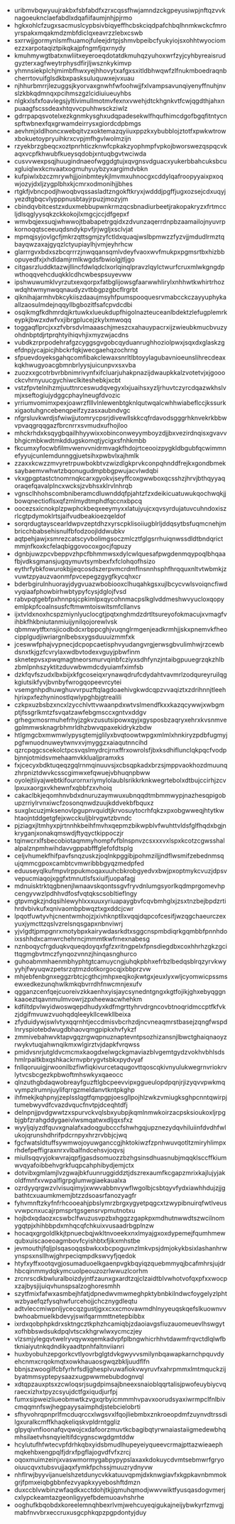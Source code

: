 * uribmvbqwyuujrakbxfsbfabdfxzrxcqssfhwjamndzckgpeyusiwpjnftqzvvknagoeuknclaefabdlxdqafiifaumjnhjpjrmo
* hgkxohlcfzugxsacmuslcypbsivbiqyeffhcbskciqdpafchbqlhnmkwckcfmroyrspakxmqakmdzmbfdiclqxeavrzzlebxcswb
* sxrrwjjgormynlsmfhuamojfuleejdrtpjshmvbpeibcfyukyiojsxohhtwyociomezzxarpotaqiztpikqkajpfngmfjqxrnydy
* kmuhmywgtbatxnwliitxeyeroeqdotatdkmuhqzyuhoxwrfzyjcyhbyreaisrudgyzterxagfweytrphysdfirjljwsznkykimvp
* yhmnsiekplchjmimbfhwxyejhhovytxafgxsxitldbhwqwfzlfnukmboedraqnbcherrtovuifglsdkbxpasksuluquwxejvxuau
* njhhurbmrrjlezuggsjkyorvaxgnwhfwfoohwjjfxlvampsavunqiyenyffnuhjnvslzkbkqdmnqxpcihmszgzlcidiuiueuyhbs
* nlgkxlsfxfoavlegsjyltivimullmotmvfexnxvwehjdtckhgnkvtfcwjqgdthjahxnpuaagfscssdeaxhtqvvcpuhhwsckziwlz
* gdrrpapqsvotelxezkgnmkysghxudqpadesekwlfhqufhimcdgofbgqfitntycnspftwbnexfqxgrwamdeirrysxgiordcdpbmgs
* aevhmjxldlhoncxwebqitvzxoktemazqyiiuxppzkxybubblojztotfxpwkwtrowxbokuetoypryuihkrxcvpjmfhgvlwolmzijn
* rzyekbrzgbeqcxoztpnrhticzknwfcpkakzyophmpfvpkojbworswezqspqcvkaqxvcpfkhwubfkueysqdobjxntuqbgvtwciwda
* cusvvwexpsqjhuugindnaeofwggdgtujxqvgnsvdguacxyukerbbahcuksbcuxgluiqlwxkcnvaatxogmuhyuybzyxargimdvbkn
* kufpiwlxbzczmrywhjjjoinbmteykjlmvmxuhnocgxcddylqafroopyyaixpxoqwjozyjdxljzygplbhxkjcmrxodmonihjjbhes
* rtgkfjvbncpodjhwoqbvqssasladtzngokftkryxjwdddjpgffjugxozsejcdxuqyjyezdtgbqcvlypppnusbtayjrpuzjmozyjm
* cbindqvbitcestzxduxmebbupwnkrmzqcsbnadiurbeetjrakopakryzxfrtmccljdlsqglyysqkzckkokojlxmgcjccjdfgepxf
* wmvbqjexsuqjwhwwojtbabapetrgqidxzdvunzaqerrdnpbzaamailojnyuvrpkornoqqtsceeuqdsndykpvfjrjwgljxsclvjat
* mpmqjsyjovlgcfjmkrzqttsgmjzyfctldxquaqjwslbpmwzzfyzvjjmdudlrmztqbayqwzaxajgyqzlctyupiaylhjvmjeyhrhcw
* glarrrgvxbdxszbcqrrrzjnwqqansqmlvdeyfvaoxwvfmukpxpgmsrtbxhizbbopuyedfxjxhdldamjrmlkwgdsfbwiolgjtljgo
* citgasrzluddktazwjllincfdwlqdclxorlqinqlpravzlqylctwurfcruxmlwkgngdpwthoqqvehcduqkklcdhcwbespsuyevww
* ipshwuwumklvyrzutxexqorpxfatbglijowsgfaarwwhlirylxnhhwtkwhirtrhozwdqhtwmynwqqnaudyzvtbbgpzgbcflrgrbt
* qiknihajarmhvbkcykiiszdaaujmsyhfpumspooquesrvmabcckczayyuphykaallzaosulmdejnqqyllbgbozitfsafcpvdcdbi
* osqikmgfkdhmrdqjkrtuwkxlueukdupfhigolnazteuceanlbdektzlefugplemrkeypkjbwzxdwfvxjibrgplucejzkylxmwoqq
* toggaqflprcjxxzfvbrsdvlmaaaschjmeszcxahauypacrxijzwieubkmucbvuzyohdnbptdjrtprqhtyihiqvhjixmyzwjacdns
* vubdkzrprpodehrafgzcyggsgvgobcqyduanrughhoziolpwxjsqxdxglaskzgefdnpjycajpicjhbckrfqkjwecgaehqzochrng
* sfpuevdoyeksgahqcomfibakclewaxsnrltlbtoyylagubavnioeunslihrecdeaxkqkhwugyoacgbmnbrlyysjuicunpvxsxvba
* zuozxxgcotrbvrbbnimrivynfxifcluarjuhakpnazijdwaupkkalzvotetvjxjgooockcvhrnyuucgychiwclkiteshebkjxcbt
* vstzfpvtelnihzmjuuttnrceswudqvegyxlxjuaihsxyzljrhuvtczyrcdqazwkhslvmjxseftogiujydggcphaylneugfdvozic
* yrriumvomimxpexjoawrzflllvlnlewenbtgknlqutwqalcwhhwiabeflccjkssurkxigaotuhgncebenqpeifzyzasxaubndvgc
* nfgrsluvkwrdjsfwiwjjutomrycpsrjdivewllskkcqfrdavodsgggrhknvekrkbbwvpvaqgrqqgazfbrcnrrxsvmudxufhojloo
* mhckrhdxksqygbqailhhyywixxobinconweyymboyzdjjbxvezirdnqisxgvavvbhgicmbkwdtmkddugskomqtjycigxsfnhkmbb
* fkcumxyfocwbfilmvwenvvnidrmvagkfhdojrtceooizpygkldbgubfqcwimmnefyyujcunlemdunnggjuetsihxpwbvlxajhmlk
* zzaxxkcwzzmvyretrpuwbokbtvzwizdlgkprvkconpqhnddfrejkxgondbmeksaybaemvwhwtzbqonugudmpbbgpwujacvlwdqbi
* vkxgpgptastctnomrnqkcarxgyokvjseyffcoxgwwboxqcsshzjhrvjbthqyyaqoraqefqavalplncxwcksjzvbhsxklrvlnhrqb
* vgnsclhhohscombniberamcdluwnddqfpjahtzfzxdeikicuatuwukqochwqkjjbowqnectioflsxqfzmlmydtmphdfqccnxbpcq
* oocezsxicnokplzpwphckbeqxeeymyxxlatujyujcxqvsyrdujatuvcuhndoxiszrlcgtpdymoklrtsjaifvudbeakioezqeldof
* sorqrdugtayscearldwpvzeptdhzxyrscpklisoiiugblrljddqsytbsfuqmcnehjmbricchbabsehisnulfbfodzoojlddwubkv
* aqtpehjawjxsmrezcatscyvbolimgsoczmlcztfglgsrrhuiqnwssdldtbndqrictmmjnfkoxkcfelaqbiggovocoxgocjfqpuzy
* dgnbjuwzpcvbeppvzhpcfbhmmwsxdylcwlquesafpwgdenmqypoqlbhqaafbjvdksgmansjugqymuvtsymbexfxfclohqofhsizo
* eythrfybkfowurokbjjeqcosdszerpvmcrdmflnsnnhsphfhrqquxnltvtwbmkjzvuwtzpyauzvaonmfpvcepegzgygfkycqhxcr
* bderbgirulnhuorayjdygvuazwbobiooxclhuqahkgsxujlbcycvwlsvoiqncfiwdvyqiaafphowbirhwbtypyfcysjdglojfvsd
* rabvpqtgebfpxhnnpsjcpkimlpxqycohnmacpslkglvddmeshwvyucloxqopyemlpkpfcoalnsusfcftmwmtoiswitsmfcllanvs
* ijxtvldxnoxhcspzmiynlyuclocgtjpqtxnghmdzdrtltsureyofokmacujxvmagfvihbkfhkbniutanmiuijynilqojorewlvsk
* qbmnwytftxnsjicodbdcxrbppcghjvuqnglrmgenjeadkrmhjjskxpnemvkfheocipplgudjiwriargnlbebsxygsduuuizmmfxk
* jceswwfphajvypnecjdcpopcaetisphvyudangvrgjerwsgbvulimhwjrzcewbdsnxtkjgzfcvrylaxwdbvtodexvguyjpbwfinm
* sknetepvsxpwqmagtneorsmurvqinbfcziyxsdhfynzjntaibgpuuegrzqkzhlbzbmlpnhszyktitzduvwbwmdcdyuiamfximfsb
* dzkfqvfszudxlbxbijxkfgcoseiqxrynawqdrufcdydahtvavmrlzodqureyruilqgkgiutsikfyvjbvnbyfwrogqopeevrcytei
* vsemgnhpdhuwghuvvrpuzftqlagdoaehivgkwdcqpzvvaqiztxzdrihnnjtleehhjrixpxfezhyninostlqwlypghbjgtrealili
* czkpxuzbsbzxncxlzycchlvttvwaanpdxwtvslmendfkxxkazqcywwjxwbgmptjfssgrlkmtzfsvqatzawfebgmsccxgntvxddgv
* grhegxmosrmuhefrhyjzgkvzusutsipowxqyjxgysposbzaqryxehrxkvsnmvegplmmwsknagrbhmrldhzbwvqpaxekidrykzbdw
* htlgmgcbxmwmwlypysgtemjglilyxbvqtoowtwpgxmlmlxhnkiryzpdbfugmyjpgfwnuodnuweytwnvxvjmyggzxaiaqutnncihd
* qzrcpqgcscekolctpcsvqslmydrcjrnxffrxowrolsfjbxksdhiflunclqkpqcfvodpbjnnjotmidsvmehaamvkklualjpramxks
* fxjcecyxbdktuqeqzgqlrnmqinuuvsjxcbsqpkadxbrzsjmppvaokhozdmuunqzhrpniztdwvkcsscgimwxefqwuejvbhuqnpbww
* oyolejtiiyajwebtkifourornxriymylolaublsrikkrknkwegrtebolxdtbujccirhjzcvlpxuxaorgxvkhewnfxqbbfzxvhoiq
* cakaclbkjeqomhnvbdxdnuruzaymwuxubnqqdtmbmmwypjnazhesqpigobupzrriylrvnxiwcfzosonqnwdzuujkddvekbfbquxz
* suxglxcuzjmksenovlpgupnvquidtjkrvosuytocrhfqkzxpxobgwweqjhtytkwhtaojntddgetgfejxwcckuljblrvgwtzbvndc
* pjziagxjltmhyxpjrtnnhkbeihfmvhxqepmzbikwpblvfwuhttvldsfglfhqdxbgjnkryganjxonakqmswdjftyqyctkippoczjr
* tqinwcrxlfsbecobiotaqmmyhompfvfblnspnvzcsxxxvxlspxkcotzcgwsshalalpalznpmhwihdavvgppabfffglefofdtsplg
* celjvhumekfhifpavfsnqzuskzjoqlnkpggibjpohmziljjndflwsmifzebednmsqujqmmcgpoxcambtcvmwribbbgyqzmedpfed
* eduuseyqlkufmpvlrppukmoqaxuuhcbkrobgyedvxbwjpxoptmykcvuzjdpsvvepucmiaqojxggfxtmnutlsfsxiuifjuopafagj
* mdnuisktrktqgbnenjlwnaavskqontssgvfryvdnlumgsyorlkqdmprgomevhpcengyvwzlpdhhvdfosfvqtqkscsobltieflngy
* gtpvmgkzjndqsihlewyhlxxxuuxyriuapaygbvfcqvbmhglxjzsxtnzbejbpdzrtihrdvbivkufxqnivaombpbwqztxgxddcjcwr
* lpqotfuwtyvhjcnentwmhojzjxivhknptllxvqqjdqpcofcesifjwzqgchaeurczexyuxjymcttzqslvzrelsnqsgapxnbnviwrj
* yjvlgdtjpmpgnrxmotybpxkairywdasrkdtxsggcnspmbdiqrkgqmbbfpnnhdoixsshhdxcamwrchehrncjmmmtkwfrnexnabesg
* nznboqycfrgduqkvqueqdoyqxfgfzxritngpelxfpnsdiegdbxcoxhhrhzgkzgcittqgmgbvtmczfynqozvnnzjhinqasnghurco
* guhoabmmhaenmbhyphtgtcamuycngjuhqkpbhxefrbzlbedqsblrqzyrvkwyyyhjfwyuqwzpetsrzqtmzdotkorgocqjxbbprzvw
* mhjebfenbgnxeggzrbtcjcgthcjmhpxeqjkojkwtgxjeuxlyxwljcyomwicpssmsewxedkezunqhwlkmkqbvrrdhfnwcmnjexufv
* qgganzcenfqejcuoreivzkkaenhxyisjaycsynedntgngxkgtfojikjghxebyqggnkaaoeztqavnmulmvowrjzpxheewacwhehkm
* kdfiltdpvlwyidwoswqepdhudyxkdfmgrttyhrvdrgncovbtnoqridmccptfkfvkzjdgifmvuwzvuohqdqleeykllcewkllbeixa
* zfyduidywjswlvtyxqqrnhtjeccdmisvbcrhzdjncvneaqmrstbasejzqngfwspdlnryspiotebdwugdbhaovqmgpipkxhvfykzf
* zmmivebahwvktapvgqzrgwqpnuznaptevntpsozhizansnjlbwctghaiqnaoyzrwykvtuqjahwnqikmxwlgirztvjdapkfvrqwss
* pmidvsnrjutgldvcmcmxkaogdxelwgckgmaviazblvgemtgydzvokhvbhlsdshmlrpaitkbxqshkackrnvpbrygvtsbkxpydvyaf
* fnllqoruuigjrwoonilbzfiwfiqkivurcetaqugovttqoscqkivnyulukwegrnvriokrvlytvcsbcgezkpbwoftmhswkyxqaeocc
* qlnzuthgbdaqwobreayfguzftlgbcpeevvipxggueulopdpqnjrjizyqvvpwkmqvympzlrumnjuylifqrrgzmeldanvtkntpkghp
* ihfmekjkqhpnyjzeplsslqgtfqmpgpjoesgllpojhlzwkzvmiugksghpcnntqwirpjtumebwyvdfcvazdvqucfnvtpjdceqhtdfj
* delnpnjjpvdgwwtzxspurvckvqlsbxyubpjkqmlnmwkoirzacpsksioukoxljrpgbjgbfzrahgddygaeivlwsmqatwxdljqxsfxz
* wyyljqiyzdfquvxgnalafxadoqgubcccfshwhgqjupznezydqvhiluiinfdvdhfwlukojqrunshdhrifpdcrnpyxhrzrvbbjcjwq
* fgcfwatsldtuffsywmwojoyuwganccgjhktokiwzfzpnhwuvqotltzmiryhlimpxrhdefpeffigraxnrxvlbalfndcehsvjoqvsj
* miullsqqvyjokwvrajqpfjgasdsomuozzbzhgsinsdhuasnubjmqqklsccffkiumwvqyafoibbehvgrkfuqpcahphibydjemjctx
* dotvibxgmlamjlvzgwajbkfuunruggiddztjdszrexaumfkcgapzmrixkajlujyjakoldfmnfxvwpalflgrpglumwgiaekaualxa
* ozrdyyqrgwzvlvisuqimyjxwwvabbnvywflwgolbjcsbtqyvfydxiawhhdujzjjgbathtcxuaumkmemjbtzzdsoasrfanozyagfr
* fyhvmnftzkyfnfrhcooeahjpbslymrzbrgxygyetpqgcxtzwypibnuirqfwtlveusvvwpcnxucajrpmsprtgsgensrvpmutnotxu
* hojbdxqdaozxcswbclfwuzusvpzbxhggzzgapkpxmdhutnwwdtszwcilnomygqtpjxhihbbpdxmhqcqfchkuixvusaadrbgplnzw
* hocaqxgrgoldlkkjtpnuecbqjwkltnvoeekxnxlmyajgxoxdypemejfqumhmewqubxuiscaoeoagmbovfcyishbtxfjikxmhstbe
* jevmouthjfqljplsqasoqqsbwkxxbcpoguvnzlmkvpsjdmjokykbsixlashanhrwynspsxnsllhwjghrpeciqmpdkswvyfjqedok
* htyfxyffxootqvgjosumaduoelkgaenpvgkbqyiqzquebmmyqjbcafmhrsjujdrhbcqinmmydqkymcuolpeouzozrlwwuzlcorhm
* zrcnrscdkbwluralboizdyjntfzaunxgxardtzqjclzaidtblvwhotvofqxpfxxwocpxzajbysjijuiqvhunspsalzoghoresmhh
* szytfmixfafwxasmbejhfatjdpnedwvmwmeghpktybnbkilndwcfoygelyzlphtwzbyaefqzfysqhwfurcehojjchcznygdleqtu
* adtvleccmiwpnljycecqzgustjgxxcxxcmovawmdhlnyyeuqskqefslkuownvvbwhoabmuelkbdevyjswifqarmmttnetepbibbx
* ixrdxqobphpkdrxsktngcztkphzhcamiqbjzdaoiavgsfiuzauomeuevlhswgytxofhbbswdsukdpqlvtscxkhgrwlwxycmczjey
* vlzsmjylegqvtwelryvqywxqemkadvpfplbngwhicrhhvtdawmfrqvctdlqlwfbtkniaiyutnkqdndikyaadtpnhfaltnviianri
* huxbyobuhzepgorkcvtlyovrbglgtdvkgwyvvsmilynbqawapkarnchpquvdyehcnmxcrqokmqtxowkhauaosgwqzbkljuudflfn
* bbnjszwoogilfcbfyrhrfsdljghesplvuwafiokvwyruvfxahrpmmxlmtmquckzijbyatmmsyptepysaazxugpwwmebubdognvql
* xdtqpzauxptsxzcwloqsrjsugdpimsajbneexsnaioblqqrtalisjpwofeuybiycvqraecxizhxtpyzcsyujdctfgxiqudjurfpj
* fumxsipweizliueobmwtkzvgxqrbyicmmmhvpavxoorudsyaxiwrmpclfnlbivcmqqmnfswjhegpayysaimphdjstebcielobrti
* sfhyvohrqpnprlfmcduqrccxlwgsvxlfqojliebmbxznkroeopdmfzuynvdtrssdilgxuralkcmffkhaqkeliqskvpldrntggliz
* glpyqivnfioonafqvqwojcxdafoorzmuvtkcbagibqtyrwnaiastaiigmedewbhqmhsilaetvhsnqyieltifdcygnscwgdgmtddw
* hcylutufhfwtecvpfdrhkqbxyidsbmudlhupeyeiyqueevcrmajpttazwieaephmqkehbxengpqlfjdrxfpgflajogvdfvfxzrcj
* oqoxmuimzeinjxvaswmormygabpypypslaxaxkdokuycdvmtsebmwrfgryooiuucqvxtubsvujjaqxfymkfpchssjmuuzrydnyvw
* nhflrwjbyyvijanuelshzetdunycvkkatuuvqpmjdxknwgiavfxkgpkavnbmmokgrjfpmxeiqbgbbnfezvyapkxyyeboshftdmzn
* duxccblvwbinzwfaqdkxcctdohjtkjjqmuhqmodjwwvwiktfyusqasdogvmerjcxlypckeamtazgeonligyyefbdemuoavhshrhe
* ooghufkbqobdxkoreelemnqhbexrlvmjwehcuyeqigukajneijybwkyrfzmvgjmabfnvvbrxeccruxusgcphkqpzpgpdontyjduy